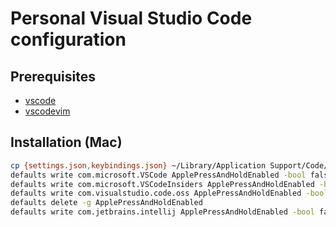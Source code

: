 # Personal Visual Studio Code configuration

## Prerequisites

- [vscode](https://code.visualstudio.com/)
- [vscodevim](https://marketplace.visualstudio.com/items?itemName=vscodevim.vim)

## Installation (Mac)

```sh
cp {settings.json,keybindings.json} ~/Library/Application Support/Code/User
defaults write com.microsoft.VSCode ApplePressAndHoldEnabled -bool false         # For VS Code
defaults write com.microsoft.VSCodeInsiders ApplePressAndHoldEnabled -bool false # For VS Code Insider
defaults write com.visualstudio.code.oss ApplePressAndHoldEnabled -bool false    # For VS Codium
defaults delete -g ApplePressAndHoldEnabled                                      # If necessary, reset global default
defaults write com.jetbrains.intellij ApplePressAndHoldEnabled -bool false       # ideaVim, if necessary
```
